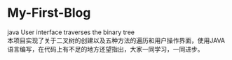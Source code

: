 # My-First-Blog
java User interface traverses the binary tree
</br>本项目实现了关于二叉树的创建以及五种方法的遍历和用户操作界面，使用JAVA语言编写，在代码上有不足的地方还望指出，大家一同学习，一同进步。
